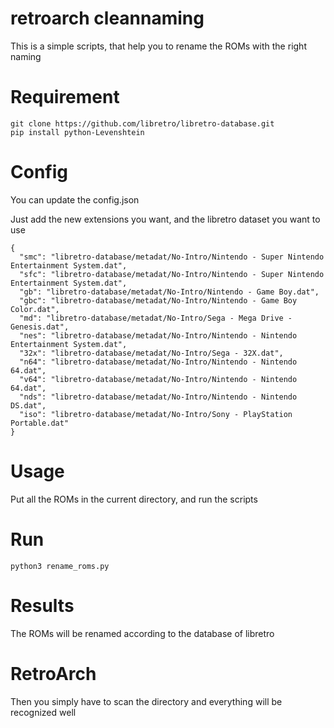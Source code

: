
# retroarch cleannaming
This is a simple scripts, that help you to rename the ROMs with the right naming 

# Requirement
```
git clone https://github.com/libretro/libretro-database.git
pip install python-Levenshtein
```

# Config
You can update the config.json

Just add the new extensions you want, and the libretro dataset you want to use
```
{
  "smc": "libretro-database/metadat/No-Intro/Nintendo - Super Nintendo Entertainment System.dat",
  "sfc": "libretro-database/metadat/No-Intro/Nintendo - Super Nintendo Entertainment System.dat",
  "gb": "libretro-database/metadat/No-Intro/Nintendo - Game Boy.dat",
  "gbc": "libretro-database/metadat/No-Intro/Nintendo - Game Boy Color.dat",
  "md": "libretro-database/metadat/No-Intro/Sega - Mega Drive - Genesis.dat",
  "nes": "libretro-database/metadat/No-Intro/Nintendo - Nintendo Entertainment System.dat",
  "32x": "libretro-database/metadat/No-Intro/Sega - 32X.dat",
  "n64": "libretro-database/metadat/No-Intro/Nintendo - Nintendo 64.dat",
  "v64": "libretro-database/metadat/No-Intro/Nintendo - Nintendo 64.dat",
  "nds": "libretro-database/metadat/No-Intro/Nintendo - Nintendo DS.dat",
  "iso": "libretro-database/metadat/No-Intro/Sony - PlayStation Portable.dat"
}
```

# Usage
Put all the ROMs in the current directory, and run the scripts

# Run
```
python3 rename_roms.py
```

# Results
The ROMs will be renamed according to the database of libretro

# RetroArch
Then you simply have to scan the directory and everything will be recognized well
